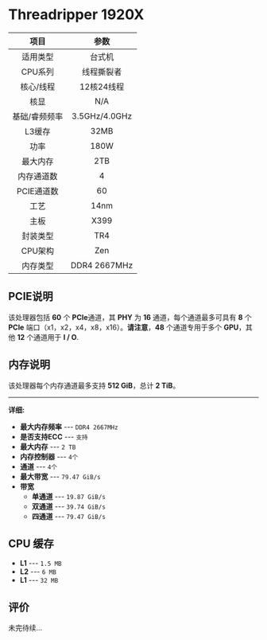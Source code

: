 # Threadripper 1920X

| 项目 | 参数 |
| :------: | :------: |
|适用类型 | 台式机|
|CPU系列| 线程撕裂者 |
|核心/线程| 12核24线程|
|核显| N/A |
|基础/睿频频率 |3.5GHz/4.0GHz|
| L3缓存| 32MB|
|功率| 180W |
|最大内存| 2TB |
|内存通道数| 4 |
|PCIE通道数| 60 |
|工艺|14nm |
|主板| X399 |
|封装类型| TR4 |
|CPU架构|  Zen  |
|内存类型| DDR4 2667MHz |

## PCIE说明

该处理器包括 **60** 个 **PCIe**通道，其 **PHY** 为 **16** 通道，每个通道最多可具有 **8** 个 **PCIe** 端口（x1，x2，x4，x8，x16）。**请注意**，**48** 个通道专用于多个 **GPU**，其他 **12** 个通道用于 **I / O**.

## 内存说明

该处理器每个内存通道最多支持 **512 GiB**，总计 **2 TiB**。

***

**详细:**

- **最大内存频率** --- `DDR4 2667MHz`
- **是否支持ECC** --- `支持` 
- **最大内存** --- `2 TB`
- **内存控制器** --- `4个` 
- **通道** --- `4个` 
- **最大带宽** --- `79.47 GiB/s` 
- **带宽**
	- **单通道** --- `19.87 GiB/s` 
	- **双通道** --- `39.74 GiB/s` 
	- **四通道** --- `79.47 GiB/s` 

## CPU 缓存

- **L1** --- `1.5 MB`
- **L2** --- `6 MB`
- **L1** --- `32 MB`

## 评价

 未完待续...
